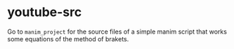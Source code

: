 # youtube-src
Go to `manim_project` for the source files of a simple manim script that works some equations of the method of brakets.